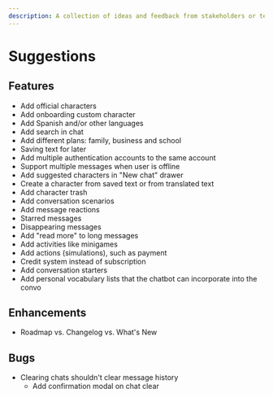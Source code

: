 ```yaml
---
description: A collection of ideas and feedback from stakeholders or team members.
---
```


# Suggestions

## Features

- Add official characters
- Add onboarding custom character
- Add Spanish and/or other languages
- Add search in chat
- Add different plans: family, business and school
- Saving text for later
- Add multiple authentication accounts to the same account
- Support multiple messages when user is offline
- Add suggested characters in "New chat" drawer
- Create a character from saved text or from translated text
- Add character trash
- Add conversation scenarios
- Add message reactions
- Starred messages
- Disappearing messages
- Add "read more" to long messages
- Add activities like minigames
- Add actions (simulations), such as payment
- Credit system instead of subscription
- Add conversation starters
- Add personal vocabulary lists that the chatbot can incorporate into the convo

## Enhancements

- Roadmap vs. Changelog vs. What's New

## Bugs

- Clearing chats shouldn't clear message history
  - Add confirmation modal on chat clear
